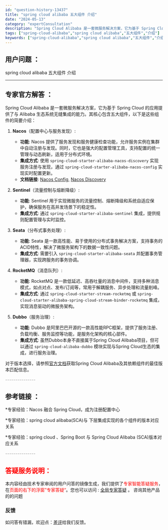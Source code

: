 ```yaml
---
id: "question-history-13437"
title: "spring cloud alibaba 五大组件 介绍"
date: "2024-05-13"
category: "expertConsultation"
description: "Spring Cloud Alibaba 是一套微服务解决方案，它为基于 Spring Cloud 的应用提供了与 Alibaba 生态系统无缝集成的能力。其核心包含五大组件，以下是这些组件的简要介绍：1. **Nacos**（配置中心与服务发现）:   - **功能**: Nacos 提供了服务发"
tags: ["spring-cloud-alibaba","spring cloud alibaba","五大组件","介绍"]
keywords: ["spring-cloud-alibaba","spring cloud alibaba","五大组件","介绍"]
---
```


## 用户问题 ： 
 spring cloud alibaba 五大组件 介绍  

---------------
## 专家官方解答 ：

Spring Cloud Alibaba 是一套微服务解决方案，它为基于 Spring Cloud 的应用提供了与 Alibaba 生态系统无缝集成的能力。其核心包含五大组件，以下是这些组件的简要介绍：

1. **Nacos**（配置中心与服务发现）:
   - **功能**: Nacos 提供了服务发现和服务健康检查功能，允许服务实例在集群中自动注册与发现。同时，它也是强大的配置管理工具，支持配置的统一管理与动态刷新，适用于分布式环境。
   - **集成方式**: 使用 `spring-cloud-starter-alibaba-nacos-discovery` 实现服务注册与发现，通过 `spring-cloud-starter-alibaba-nacos-config` 实现实时配置更新。
   - **文档链接**: [Nacos Config](https://github.com/spring-cloud-incubator/spring-cloud-alibaba/wiki/Nacos-config), [Nacos Discovery](https://github.com/spring-cloud-incubator/spring-cloud-alibaba/wiki/Nacos-discovery)

2. **Sentinel**（流量控制与熔断降级）:
   - **功能**: Sentinel 用于实现微服务的流量控制、熔断降级和系统自适应保护，确保服务在高并发场景下的稳定性。
   - **集成方式**: 通过 `spring-cloud-starter-alibaba-sentinel` 集成，提供规则配置管理与实时监控。

3. **Seata**（分布式事务处理）:
   - **功能**: Seata 是一款高性能、易于使用的分布式事务解决方案，支持事务的ACID特性，解决了微服务架构下的数据一致性问题。
   - **集成方式**: 需要引入 `spring-cloud-starter-alibaba-seata` 并配置事务管理器，实现跨服务的事务协调。

4. **RocketMQ**（消息队列）:
   - **功能**: RocketMQ 是一款低延迟、高吞吐量的消息中间件，支持多种消息模式，如点对点、发布/订阅等，常用于解耦服务、异步处理和流量削峰。
   - **集成方式**: 通过 `spring-cloud-starter-stream-rocketmq` 或 `spring-cloud-starter-alibaba-spring-cloud-stream-binder-rocketmq` 集成，实现消息驱动的微服务架构。

5. **Dubbo**（服务治理）:
   - **功能**: Dubbo 是阿里巴巴开源的一款高性能RPC框架，提供了服务注册、负载均衡、服务监控等功能，是服务化架构的核心部件。
   - **集成方式**: 虽然Dubbo本身不直接属于Spring Cloud Alibaba项目，但可以通过 `spring-cloud-alibaba-dubbo` 模块实现与Spring Cloud生态的集成，进行服务治理。

对于版本选择，请参照[官方文档](https://sca.aliyun.com/docs/2023/overview/version-explain/)获取Spring Cloud Alibaba及其依赖组件的最佳版本匹配信息。


<font color="#949494">---------------</font> 


## 参考链接 ：

*专家经验：Nacos 融合 Spring Cloud，成为注册配置中心 
 
 *专家经验：spring cloud alibaba(SCA)与 下层集成实现的各个组件的版本对应关系 
 
 *专家经验：spring cloud 、Spring Boot 与 Spring Cloud Alibaba (SCA)版本对应关系 


 <font color="#949494">---------------</font> 
 


## <font color="#FF0000">答疑服务说明：</font> 

本内容经由技术专家审阅的用户问答的镜像生成，我们提供了<font color="#FF0000">专家智能答疑服务</font>，在<font color="#FF0000">页面的右下的浮窗”专家答疑“</font>。您也可以访问 : [全局专家答疑](https://answer.opensource.alibaba.com/docs/intro) 。 咨询其他产品的的问题

### 反馈
如问答有错漏，欢迎点：[差评](https://ai.nacos.io/user/feedbackByEnhancerGradePOJOID?enhancerGradePOJOId=13440)给我们反馈。
